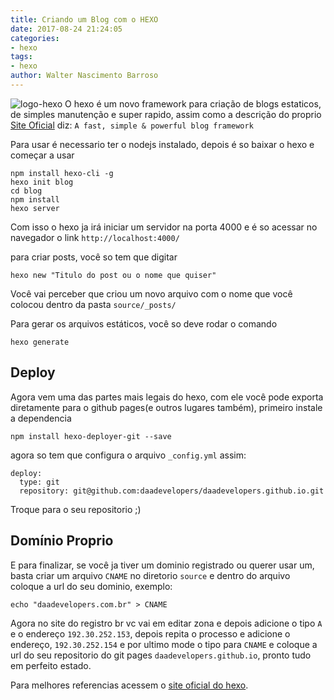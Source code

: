 ```yaml
---
title: Criando um Blog com o HEXO
date: 2017-08-24 21:24:05
categories: 
- hexo
tags: 
- hexo
author: Walter Nascimento Barroso
---
```


![logo-hexo](https://hexo.io/icon/apple-touch-icon-114x114.png "Logo Hexo")
O hexo é um novo framework para criação de blogs estaticos, de simples manutenção e super rapido, assim como a descrição do proprio [Site Oficial](https://hexo.io/ "Hexo: Rápido, simples e poderoso") diz: `A fast, simple & powerful blog framework`
<!--more-->
Para usar é necessario ter o nodejs instalado, depois é so baixar o hexo e começar a usar
```
npm install hexo-cli -g
hexo init blog
cd blog
npm install
hexo server
```
Com isso o hexo ja irá iniciar um servidor na porta 4000 e é so acessar no navegador o link `http://localhost:4000/`

para criar posts, você so tem que digitar
```
hexo new "Titulo do post ou o nome que quiser"
```
Você vai perceber que criou um novo arquivo com o nome que você colocou dentro da pasta `source/_posts/`

Para gerar os arquivos estáticos, você so deve rodar o comando
```
hexo generate
```
## Deploy
Agora vem uma das partes mais legais do hexo, com ele você pode exporta diretamente para o github pages(e outros lugares também), primeiro instale a dependencia
```
npm install hexo-deployer-git --save
```
agora so tem que configura o arquivo `_config.yml` assim:
```
deploy:
  type: git
  repository: git@github.com:daadevelopers/daadevelopers.github.io.git
```
Troque para o seu repositorio ;)

## Domínio Proprio
E para finalizar, se você ja tiver um dominio registrado ou querer usar um, basta criar um arquivo `CNAME` no diretorio `source` e dentro do arquivo coloque a url do seu dominio, exemplo:
```
echo "daadevelopers.com.br" > CNAME
```
Agora no site do registro br vc vai em editar zona e depois adicione o tipo `A` e o endereço `192.30.252.153`, depois repita o processo e adicione o endereço, `192.30.252.154` e por ultimo mode o tipo para `CNAME` e coloque a url do seu repositorio do git pages `daadevelopers.github.io`, pronto tudo em perfeito estado.

Para melhores referencias acessem o [site oficial do hexo](https://hexo.io/ "Hexo: Rápido, simples e poderoso").
